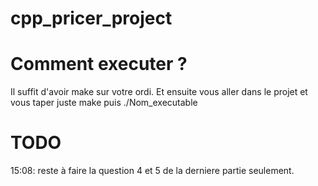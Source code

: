# cpp_pricer_project
# Comment executer ?
Il suffit d'avoir make sur votre ordi. Et ensuite vous aller dans le projet et vous taper juste make puis ./Nom_executable
# TODO
15:08: reste à faire la question 4 et 5 de la derniere partie seulement.

